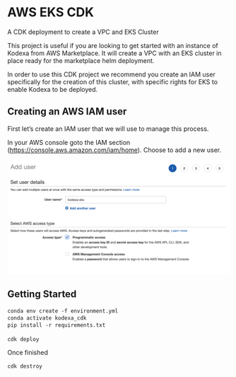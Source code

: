 # AWS EKS CDK

A CDK deployment to create a VPC and EKS Cluster

This project is useful if you are looking to get started with an instance of Kodexa from AWS Marketplace. It will create
a VPC with an EKS cluster in place ready for the marketplace helm deployment.

In order to use this CDK project we recommend you create an IAM user specifically for the creation of this cluster, with specific
rights for EKS to enable Kodexa to be deployed.

## Creating an AWS IAM user

First let’s create an IAM user that we will use to manage this process.

In your AWS console goto the IAM section (https://console.aws.amazon.com/iam/home). Choose to add a new user.

![Creating User][image-1]

## Getting Started

```
conda env create -f environment.yml
conda activate kodexa_cdk
pip install -r requirements.txt

cdk deploy
```
Once finished

```
cdk destroy
```

[image-1]:	./images/iam1.png